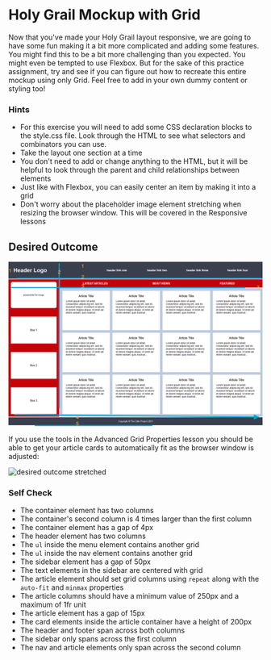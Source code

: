 # Holy Grail Mockup with Grid

Now that you've made your Holy Grail layout responsive, we are going to have
some fun making it a bit more complicated and adding some features. You might
find this to be a bit more challenging than you expected. You might even be
tempted to use Flexbox. But for the sake of this practice assignment, try and
see if you can figure out how to recreate this entire mockup using only Grid.
Feel free to add in your own dummy content or styling too!

### Hints
- For this exercise you will need to add some CSS declaration blocks to the
  style.css file. Look through the HTML to see what selectors and combinators
  you can use.
- Take the layout one section at a time
- You don't need to add or change anything to the HTML, but it will be helpful
  to look through the parent and child relationships between elements
- Just like with Flexbox, you can easily center an item by making it into a
  grid
- Don't worry about the placeholder image element stretching when resizing the
  browser window. This will be covered in the Responsive lessons

## Desired Outcome

![desired outcome](./desired-outcome.png)

If you use the tools in the Advanced Grid Properties lesson you should be able
to get your article cards to automatically fit as the browser window is
adjusted:

![desired outcome stretched](./desired-outcome-stretched.png)

### Self Check
- The container element has two columns
- The container's second column is 4 times larger than the first column
- The container element has a gap of 4px
- The header element has two columns
- The `ul` inside the menu element contains another grid
- The `ul` inside the nav element contains another grid
- The sidebar element has a gap of 50px
- The text elements in the sidebar are centered with grid
- The article element should set grid columns using `repeat` along with the `auto-fit` and `minmax` properties
- The article columns should have a minimum value of 250px and a maximum of 1fr unit
- The article element has a gap of 15px
- The card elements inside the article container have a height of 200px
- The header and footer span across both columns
- The sidebar only spans across the first column
- The nav and article elements only span across the second column
